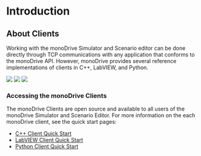 # Introduction

## About Clients

Working with the monoDrive Simulator and Scenario editor can be done directly 
through TCP communications with any application that conforms to the monoDrive 
API. However, monoDrive provides several reference implementations of clients
in C++, LabVIEW, and Python.

<div class="multi_img_container">
    <img class="logo_img" src="../imgs/cpp_logo.png">
    <img class="logo_img" src="../imgs/labview_logo.png">
    <img class="logo_img" src="../imgs/python_logo.png">
</div>

### Accessing the monoDrive Clients

The monoDrive Clients are open source and available to all users of the monoDrive
Simulator and Scenario Editor. For more information on the each monoDrive 
client, see the quick start pages:


* [C++ Client Quick Start](../cpp_client/cpp_quick_start)
* [LabVIEW Client Quick Start](../LV_client/quick_start/LabVIEW_client_quick_start)
* [Python Client Quick Start](../python_client/quick_start)

